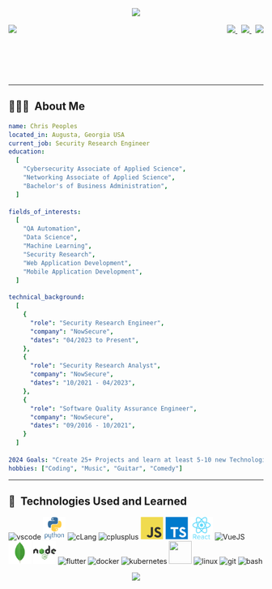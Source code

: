 <p align="center">
  <img src="https://capsule-render.vercel.app/api?type=waving&color=gradient&text=Hello!%20👋&height=100&section=header"/>
</p>
<img align="left" src="https://github-readme-stats.vercel.app/api/top-langs/?username=cpeoples&layout=compact&theme=dark&hide_border=true">
<div align="right">
  <a href="https://linkedin.com/in/chrispeoples">
  <img height="50" src="https://raw.githubusercontent.com/gauravghongde/social-icons/9d939e1c5b7ea4a24ac39c3e4631970c0aa1b920/SVG/Color/LinkedIN.svg"/>
  </a>
  &nbsp;
  <a href="https://cpeoples.github.io">
  <img height="50" src="https://raw.githubusercontent.com/gauravghongde/social-icons/9d939e1c5b7ea4a24ac39c3e4631970c0aa1b920/SVG/Color/Github.svg"/>
  </a>
  &nbsp;
  <a href="https://gitlab.com/cpeoples">
  <img height="45" src="https://images.ctfassets.net/xz1dnu24egyd/3FbNmZRES38q2Sk2EcoT7a/a290dc207a67cf779fc7c2456b177e9f/press-kit-icon.svg"/>
  </a>
</div>

<br/>
<br/>
<br/>
<br/>
<br/>

---

<h2> 👨🏻‍💻 &nbsp;About Me</h2>

```yaml
name: Chris Peoples
located_in: Augusta, Georgia USA
current_job: Security Research Engineer
education:
  [
    "Cybersecurity Associate of Applied Science",
    "Networking Associate of Applied Science",
    "Bachelor's of Business Administration",
  ]

fields_of_interests:
  [
    "QA Automation",
    "Data Science",
    "Machine Learning",
    "Security Research",
    "Web Application Development",
    "Mobile Application Development",
  ]
 
technical_background:
  [
    {
      "role": "Security Research Engineer",
      "company": "NowSecure",
      "dates": "04/2023 to Present",
    },
    {
      "role": "Security Research Analyst",
      "company": "NowSecure",
      "dates": "10/2021 - 04/2023",
    },
    {
      "role": "Software Quality Assurance Engineer",
      "company": "NowSecure",
      "dates": "09/2016 - 10/2021",
    }
  ]
  
2024 Goals: "Create 25+ Projects and learn at least 5-10 new Technologies"
hobbies: ["Coding", "Music", "Guitar", "Comedy"]
```
  
---  
  
<h2> 🚀 &nbsp;Technologies Used and Learned</h2>
<p align="left">
  <picture>
    <img src="https://cdn.jsdelivr.net/gh/devicons/devicon/icons/vscode/vscode-original.svg" alt="vscode" width="45" height="45"/>
  </picture>
  <picture>
    <img src="https://raw.githubusercontent.com/devicons/devicon/master/icons/python/python-original-wordmark.svg" alt="python" width="45" height="45"/>
  </picture>
  <picture>
    <img src="https://cdn.jsdelivr.net/gh/devicons/devicon/icons/c/c-original.svg" alt="cLang" width="45" height="45"/>
  </picture>
  <picture>
    <img src="https://cdn.jsdelivr.net/gh/devicons/devicon/icons/cplusplus/cplusplus-original.svg" alt="cplusplus" width="45" height="45"/>
  </picture>
  <picture>
    <img src="https://raw.githubusercontent.com/devicons/devicon/master/icons/javascript/javascript-original.svg" alt="javascript" width="45" height="45" />
  </picture>
  <picture>
    <img src="https://raw.githubusercontent.com/devicons/devicon/master/icons/typescript/typescript-original.svg" alt="typescript" width="45" height="45" />
  </picture>
  <picture>
    <img src="https://raw.githubusercontent.com/devicons/devicon/master/icons/react/react-original-wordmark.svg" alt="react" width="45" height="45" />
  </picture>
  <picture>
    <img src="https://cdn.jsdelivr.net/gh/devicons/devicon/icons/vuejs/vuejs-original-wordmark.svg" alt="VueJS" width="45" height="45"/>
  </picture>
  <picture>
    <img src="https://raw.githubusercontent.com/devicons/devicon/master/icons/mongodb/mongodb-original.svg" alt="mongodb" width="45" height="45" />
  </picture>
  <picture>
    <img src="https://raw.githubusercontent.com/devicons/devicon/master/icons/nodejs/nodejs-original-wordmark.svg" alt="nodejs" width="45" height="45" />
  </picture>
  <picture>
    <img src="https://cdn.jsdelivr.net/gh/devicons/devicon/icons/flutter/flutter-original.svg" alt="flutter" width="45" height="45"/>
  </picture>
  <picture>
    <img src="https://cdn.jsdelivr.net/gh/devicons/devicon/icons/docker/docker-original.svg" alt="docker" width="45" height="45"/>
  </picture>
  <picture>
    <img src="https://cdn.jsdelivr.net/gh/devicons/devicon/icons/kubernetes/kubernetes-plain.svg" alt="kubernetes" width="45" height="45"/>
  </picture>
  <picture>
    <img src="https://cdn.jsdelivr.net/gh/devicons/devicon/icons/amazonwebservices/amazonwebservices-plain-wordmark.svg" width="45" height="45"/>
  </picture>
  <picture>
    <img src="https://cdn.jsdelivr.net/gh/devicons/devicon/icons/linux/linux-original.svg" alt="linux" width="45" height="45"/>
  </picture>
  <picture>
    <img src="https://cdn.jsdelivr.net/gh/devicons/devicon/icons/git/git-original.svg" alt="git" width="45" height="45"/>
  </picture>
  <picture>
    <img src="https://cdn.jsdelivr.net/gh/devicons/devicon/icons/bash/bash-original.svg" alt="bash" width="45" height="45"/>
  </picture>
</p>

<p align="center">
  <img src="https://capsule-render.vercel.app/api?type=waving&color=gradient&height=100&section=footer"/>
</p>
